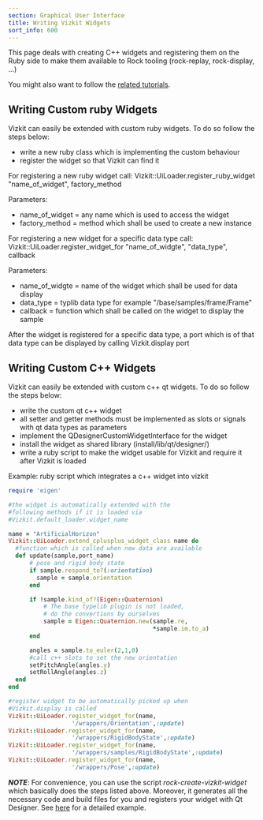 ```yaml
---
section: Graphical User Interface
title: Writing Vizkit Widgets  
sort_info: 600
---
```


This page deals with creating C++ widgets and registering them on the Ruby side to make
them available to Rock tooling (rock-replay, rock-display, ...)

You might also want to follow the [related tutorials](../advanced_tutorials/300_vizkit_widget.html).

Writing Custom ruby Widgets
-------------------
Vizkit can easily be extended with custom ruby widgets. To do so follow the steps below:

  * write a new ruby class which is implementing the custom behaviour
  * register the widget so that Vizkit can find it 

For registering a new ruby widget call: Vizkit::UiLoader.register_ruby_widget
"name_of_widget", factory_method

Parameters:

  * name_of_widget = any name which is used to access the widget 
  * factory_method = method which shall be used to create a new instance 
  
For registering a new widget for a specific data type call: 
Vizkit::UiLoader.register_widget_for "name_of_widgte", "data_type", callback

Parameters:

  * name_of_widgte = name of the widget which shall be used for data display 
  * data_type = typlib data type for example "/base/samples/frame/Frame"
  * callback = function which shall be called on the widget to display the sample

After the widget is registered for a specific data type, a port which is of that
data type can be displayed by calling Vizkit.display port

Writing Custom C++ Widgets 
-------------------
Vizkit can easily be extended with custom c++ qt widgets. To do so follow the steps below:

 * write the custom qt c++ widget
 * all setter and getter methods must be implemented as slots or signals with qt data types as parameters
 * implement the QDesignerCustomWidgetInterface for the widget
 * install the widget as shared library (install/lib/qt/designer/)
 * write a ruby script to make the widget usable for Vizkit and require it after Vizkit is loaded

Example: ruby script which integrates a c++ widget into vizkit

~~~ ruby
require 'eigen'

#the widget is automatically extended with the 
#following methods if it is loaded via 
#Vizkit.default_loader.widget_name

name = "ArtificialHorizon"
Vizkit::UiLoader.extend_cplusplus_widget_class name do 
  #function which is called when new data are available
  def update(sample,port_name)
      # pose and rigid body state
      if sample.respond_to?(:orientation) 
        sample = sample.orientation
      end

      if !sample.kind_of?(Eigen::Quaternion)
          # The base typelib plugin is not loaded, 
          # do the convertions by ourselves
          sample = Eigen::Quaternion.new(sample.re, 
                                         *sample.im.to_a)
      end

      angles = sample.to_euler(2,1,0)
      #call c++ slots to set the new orientation
      setPitchAngle(angles.y)
      setRollAngle(angles.z)
  end
end

#register widget to be automatically picked up when 
#Vizkit.display is called
Vizkit::UiLoader.register_widget_for(name,
                  '/wrappers/Orientation',:update)
Vizkit::UiLoader.register_widget_for(name,
                  '/wrappers/RigidBodyState',:update)
Vizkit::UiLoader.register_widget_for(name,
                  '/wrappers/samples/RigidBodyState',:update)
Vizkit::UiLoader.register_widget_for(name,
                  '/wrappers/Pose',:update)
~~~

***NOTE***:
For convenience, you can use the script *rock-create-vizkit-widget* which 
basically does the steps listed above. Moreover, it generates all the necessary
code and build files for you and registers your widget with Qt Designer. 
See [here](../advanced_tutorials/300_vizkit_widget.html) for a detailed example.
